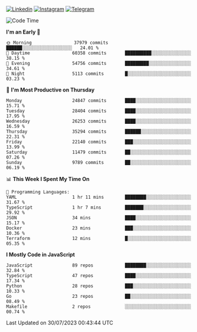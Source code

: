 [![Linkedin](https://img.shields.io/badge/-Archie-blue?style=flat-square&labelColor=gray&logo=Linkedin&logoColor=white&link=https://www.linkedin.com/in/archisdi)](https://www.linkedin.com/in/archisdi)
[![Instagram](https://img.shields.io/badge/-@archisdi-orange?style=flat-square&labelColor=gray&logo=Instagram&logoColor=white&link=https://www.instagram.com/archisdi)](https://www.instagram.com/archisdi)
[![Telegram](https://img.shields.io/badge/-aai-informational?style=flat-square&labelColor=gray&logo=telegram&logoColor=white&link=https://t.me/archisdi)](https://t.me/archisdi)

<!--START_SECTION:waka-->
![Code Time](http://img.shields.io/badge/Code%20Time-2%2C301%20hrs%2012%20mins-blue)

**I'm an Early 🐤** 

```text
🌞 Morning                37979 commits       ██████░░░░░░░░░░░░░░░░░░░   24.01 % 
🌆 Daytime                60358 commits       ██████████░░░░░░░░░░░░░░░   38.15 % 
🌃 Evening                54756 commits       █████████░░░░░░░░░░░░░░░░   34.61 % 
🌙 Night                  5113 commits        █░░░░░░░░░░░░░░░░░░░░░░░░   03.23 % 
```
📅 **I'm Most Productive on Thursday** 

```text
Monday                   24847 commits       ████░░░░░░░░░░░░░░░░░░░░░   15.71 % 
Tuesday                  28404 commits       ████░░░░░░░░░░░░░░░░░░░░░   17.95 % 
Wednesday                26253 commits       ████░░░░░░░░░░░░░░░░░░░░░   16.59 % 
Thursday                 35294 commits       ██████░░░░░░░░░░░░░░░░░░░   22.31 % 
Friday                   22140 commits       ███░░░░░░░░░░░░░░░░░░░░░░   13.99 % 
Saturday                 11479 commits       ██░░░░░░░░░░░░░░░░░░░░░░░   07.26 % 
Sunday                   9789 commits        ██░░░░░░░░░░░░░░░░░░░░░░░   06.19 % 
```


📊 **This Week I Spent My Time On** 

```text
💬 Programming Languages: 
YAML                     1 hr 11 mins        ████████░░░░░░░░░░░░░░░░░   31.67 % 
TypeScript               1 hr 7 mins         ███████░░░░░░░░░░░░░░░░░░   29.92 % 
JSON                     34 mins             ████░░░░░░░░░░░░░░░░░░░░░   15.17 % 
Docker                   23 mins             ███░░░░░░░░░░░░░░░░░░░░░░   10.36 % 
Terraform                12 mins             █░░░░░░░░░░░░░░░░░░░░░░░░   05.35 % 
```

**I Mostly Code in JavaScript** 

```text
JavaScript               89 repos            ████████░░░░░░░░░░░░░░░░░   32.84 % 
TypeScript               47 repos            ████░░░░░░░░░░░░░░░░░░░░░   17.34 % 
Python                   28 repos            ███░░░░░░░░░░░░░░░░░░░░░░   10.33 % 
Go                       23 repos            ██░░░░░░░░░░░░░░░░░░░░░░░   08.49 % 
Makefile                 2 repos             ░░░░░░░░░░░░░░░░░░░░░░░░░   00.74 % 
```




 Last Updated on 30/07/2023 00:43:44 UTC
<!--END_SECTION:waka-->